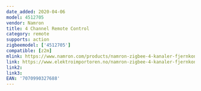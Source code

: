 ```yaml
---
date_added: 2020-04-06
model: 4512705
vendor: Namron
title: 4 Channel Remote Control
category: remote
supports: action
zigbeemodel: ['4512705']
compatible: [z2m]
mlink: https://www.namron.com/products/namron-zigbee-4-kanaler-fjernkontroll/
link: https://www.elektroimportoren.no/namron-zigbee-4-kanaler-fjernkontroll/4512705/Product.html
link2: 
link3: 
EAN: '7070990327688'
---
```

